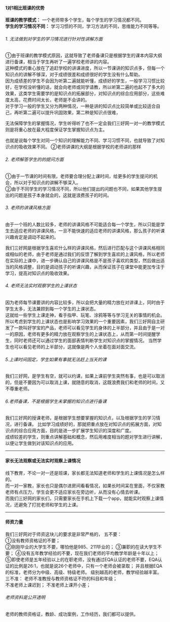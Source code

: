 #### 1对1相比班课的优势
**班课的教学模式：** 一个老师带多个学生，每个学生的学习情况都不同。       
**学生的学习情况不同：** 学习习惯的不同，学习方法的不同，思维能力不同等等。
###### 1. 无法做到对学生的学习情况进行针对性讲解方面
①由于班课的教学模式原因，这就导致了老师备课只是根据学生的课本内容大纲进行备课，相当于学生再听了一遍学校老师讲的内容。      
这种模式的重心放在了追赶学校的讲课进度，所以一节课讲的知识点多，但每一个知识点的讲解不够深，对于成绩很差和成绩很好的学生没有什么帮助。         
因为成绩差的学生不会因为听第二遍就能听懂，成绩好的学生，一般学习习惯比较好，在学校没听懂的话，就会向老师或同学请教，所以听第二遍的也起不了多大的效果，这类学生需要学的是知识点的拓展部分，对知识点的综合应用部分，这些难度太高，花费时间太长，老师是不会讲的。      
对于学习一般的学生又分为两种情况，一种是讲的知识点比较简单或比较适合自己，再听第二遍可以提升巩固效果，第二种是知识点很难，

无法保障学生的掌握情况，学生听得听了也不一定会我们三好网一对一的教学模式则是将重心放在最大程度保证学生掌握知识点为主。


也就是说每个学生对同一个知识的理解能力不同、学习习惯不同，也就导致了对知识点的吸收效果不同。
②老师讲课的大纲是根据学校的老师讲的那样
###### 2. 老师解答学生的的提问方面
①由于一节课的时间有限，老师要合理分配上课时间，给更多的学生提问的机会，所以对于知识点的讲解不够深入。         
②由于不同学生的学习情况不同，所以他们提出的问题也不同，如果其他学生提出的问题是孩子本身就会的，这就是浪费孩子的时间。

###### 3. 老师的讲课风格方面
由于一个班的人数比较多，老师的讲课风格不可能适合每一个学生，所以只能是学生去适应老师的讲课风格，一旦不能快速的适应老师的讲课风格，那么孩子的听课兴趣肯定是调动不起来的。                   

我们三好网是根据学生喜欢什么样的讲课风格，然后进行匹配与这个讲课风格相同或相似的老师，由于老师是通过我们的反馈了解到学生喜欢的上课风格，所以老师在实际的上课中，进一步确认自己的讲课风格是不是孩子喜欢的类型，然后做出适当的风格调整，目的是调动孩子的听课兴趣，从而保证孩子在课堂中能更加专注于学习，提高对知识点的吸收效果。         
###### 4. 老师无法实时观察学生的上课状态
因为老师每节课要讲的内容比较多，所以会把大量的精力放在对讲课上，同时由于学生太多，无法兼顾到每一个学生的上课状态。      
这就给一些学生上课走神，看手指甲、玩笔、涂鸦等等与学习无关的事情的机会。       
所以考虑到学生的上课状态也是影响学习效果的一个重要因素，我们三好网自主研发了一款叫好学宝的产品，老师可以看见学生的身体的上半部分，并且由于是一对一的原因，老师有更多的精力放在观察学生的上课状态上，从而第一时间提醒学生，同时老师还可以通过学生的面部表情判断学生对知识点的掌握情况。
当然学生也可以看见老师的上半部分，这就像是两个人坐着在面对面交流。       
###### 5.上课时间固定，学生如果有事就无法赶上当天的课
我们三好网，是学生有空，就可以约课，如果上课前学生突然有事，也是可以取消的，但是不要因为可以取消上课，就随意的取消，这既浪费我们和老师的时间，又不尊重老师。
###### 6.老师备课，不是根据学生未掌握的知识点进行备课
我们三好网的授课老师，是根据学生想要掌握的知识点，以及根据学生的学习情况，进行备课。
比如学习成绩好的，那就把重点放在对知识点的拓展方面，对知识点的综合应用方面，目的是进一步扩展学生知识的深度和广度。    
成绩较差的学生，则重点讲解基础和概念，然后用难度相当的题对学生进行讲解，以便让学生做到对该知识点的应用。
*****
#### 家长无法观察或无法实时观察上课情况
线下教育，不论一对一还是班课，家长都无法知道老师和学生的上课情况是怎么样的。   
而一对一家教，家长也只是偶尔进房间看看情况，如果长时间呆在里面，不仅家教老师有点压力，学生会更不适应家长在旁边听，从而没有心情去听课。        
而我们三好网的家长们，只需要家长在手机上下载一个app，就能实时观察上课情况，还避免了打扰老师和学生的上课。      
*****
#### 师资力量
我们三好网对于师资这块儿的要求是非常严格的，
五不要：      
①没有教师资格证的不要；    
②刚刚毕业的大学生不要，哪怕他是985、211毕业的；
③兼职的在读大学生不要；
④没有五年教学经验的不要，现在我们老师的平均教学年龄是十年以上；
⑤即使老师是五年经验以上的在职老师，没有通过EQA认证的老师不要，EQA认证的比例是26:1，也就是说26个老师中，只有一个老师会被录取；
并且根据EQA的标准，老师分为中级、高级、特级老师。
级别越高的老师，教学经验越丰富。
三不准：
老师不准教授与教师资格证不符的科目和年级；        
不准老师上课迟到；
不准老师上课开小差；

###### 老师资料是公开透明
老师的教师资格证，教龄、成功案例，工作经历，我们都可以提供。